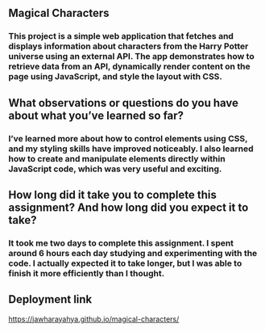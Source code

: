 ## Magical Characters

### This project is a simple web application that fetches and displays information about characters from the Harry Potter universe using an external API. The app demonstrates how to retrieve data from an API, dynamically render content on the page using JavaScript, and style the layout with CSS.


## What observations or questions do you have about what you’ve learned so far?

### I’ve learned more about how to control elements using CSS, and my styling skills have improved noticeably. I also learned how to create and manipulate elements directly within JavaScript code, which was very useful and exciting.



## How long did it take you to complete this assignment? And how long did you expect it to take?

### It took me two days to complete this assignment. I spent around 6 hours each day studying and experimenting with the code. I actually expected it to take longer, but I was able to finish it more efficiently than I thought.


## Deployment link
https://jawharayahya.github.io/magical-characters/